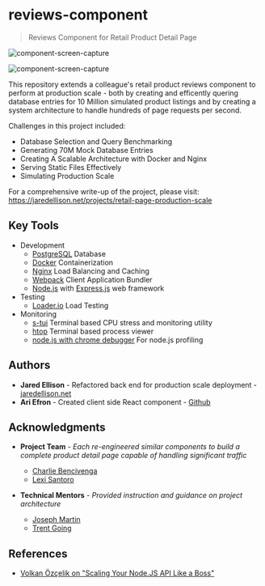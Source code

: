 # reviews-component
> Reviews Component for Retail Product Detail Page

![component-screen-capture](documentation/front-end-experience.gif)

![component-screen-capture](documentation/load-test-screen-capture.gif)

This repository extends a colleague's retail product reviews component to perform at production scale - both by creating and efficently quering database entries for 10 Million simulated product listings and by creating a system architecture to handle hundreds of page requests per second.

Challenges in this project included: 

- Database Selection and Query Benchmarking
- Generating 70M Mock Database Entries
- Creating A Scalable Architecture with Docker and Nginx
- Serving Static Files Effectively
- Simulating Production Scale

For a comprehensive write-up of the project, please visit: <https://jaredellison.net/projects/retail-page-production-scale> 

## Key Tools

- Development
  - [PostgreSQL](https://www.postgresql.org/) Database
  - [Docker](https://www.docker.com) Containerization
  - [Nginx](https://www.nginx.com/) Load Balancing and Caching
  - [Webpack](https://webpack.js.org/) Client Application Bundler
  - [Node.js](https://nodejs.org/en/) with [Express.js](https://expressjs.com/) web framework
- Testing
  - [Loader.io](http://loader.io) Load Testing
- Monitoring
  - [s-tui](https://github.com/amanusk/s-tui) Terminal based CPU stress and monitoring utility
  - [htop](https://github.com/hishamhm/htop) Terminal based process viewer
  - [node.js with chrome debugger](https://medium.com/@paul_irish/debugging-node-js-nightlies-with-chrome-devtools-7c4a1b95ae27) For node.js profiling

## Authors

* **Jared Ellison** - Refactored back end for production scale deployment - [jaredellison.net](http://jaredellison.net)
* **Ari Efron** - Created client side React component -  [Github](https://github.com/arfyron)

## Acknowledgments

- **Project Team** - *Each re-engineered similar components to build a complete product detail page capable of handling significant traffic*
  - [Charlie Bencivenga](https://github.com/Cbenz88)
  - [Lexi Santoro](https://github.com/lexisantoro)

- **Technical Mentors** - *Provided instruction and guidance on project architecture*
  - [Joseph Martin](https://github.com/jpranaymartin)
  - [Trent Going](https://github.com/trentgoing)

## References

- [Volkan Özçelik on "Scaling Your Node.JS API Like a Boss"](https://www.youtube.com/watch?v=Ogjb60Fg10A)